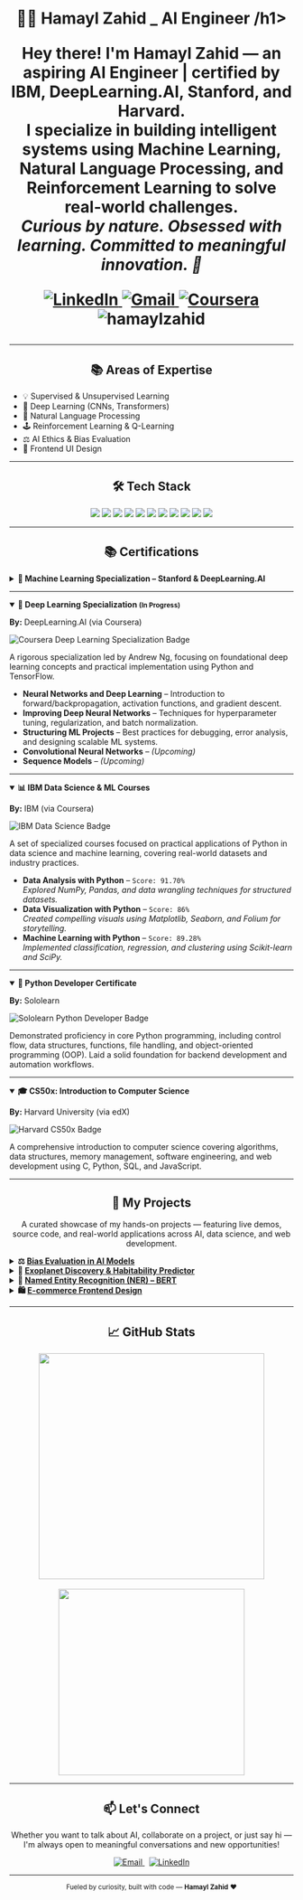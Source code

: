 <h1 align="center">👩‍🎓 Hamayl Zahid _ AI Engineer /h1>
<p align="center">
  Hey there! I'm <strong>Hamayl Zahid</strong> — an aspiring <strong>AI Engineer</strong> | certified by <strong>IBM</strong>, <strong>DeepLearning.AI</strong>, <strong>Stanford</strong>, and <strong>Harvard</strong>.
  <br>I specialize in building intelligent systems using <strong>Machine Learning</strong>, <strong>Natural Language Processing</strong>, and <strong>Reinforcement Learning</strong> to solve real-world challenges.
  <br><em>Curious by nature. Obsessed with learning. Committed to meaningful innovation. 🚀</em>
</p>



<p align="center">
  <a href="https://www.linkedin.com/in/hamaylzahid">
    <img src="https://img.shields.io/badge/LinkedIn-0077B5?style=for-the-badge&logo=linkedin&logoColor=white" alt="LinkedIn"/>
  </a>
  <a href="mailto:maylzahid588@gmail.com">
    <img src="https://img.shields.io/badge/Gmail-D14836?style=for-the-badge&logo=gmail&logoColor=white" alt="Gmail"/>
  </a>
  <a href="https://www.coursera.org/user/52c2f5daaa1c77c78350939367aa4cf6">
    <img src="https://img.shields.io/badge/Coursera-0056D2?style=for-the-badge&logo=coursera&logoColor=white" alt="Coursera"/>
  </a>
  <img src="https://komarev.com/ghpvc/?username=hamaylzahid&label=Profile%20Views&color=0e75b6&style=for-the-badge" alt="hamaylzahid" />
</p>


---

<h2 align="center">📚 Areas of Expertise</h2>

<ul>
  <li>💡 Supervised & Unsupervised Learning</li>
  <li>🧠 Deep Learning (CNNs, Transformers)</li>
  <li>📄 Natural Language Processing</li>
  <li>🕹️ Reinforcement Learning & Q-Learning</li>
  <li>⚖️ AI Ethics & Bias Evaluation</li>
  <li>🎨 Frontend UI Design</li>
</ul>

---

<h2 align="center">🛠 Tech Stack</h2>

<p align="center">
  <img src="https://img.shields.io/badge/Python-3776AB?style=flat&logo=python&logoColor=white"/>
  <img src="https://img.shields.io/badge/TensorFlow-FF6F00?style=flat&logo=tensorflow&logoColor=white"/>
  <img src="https://img.shields.io/badge/Keras-D00000?style=flat&logo=keras&logoColor=white"/>
  <img src="https://img.shields.io/badge/Scikit--learn-F7931E?style=flat&logo=scikit-learn&logoColor=white"/>
  <img src="https://img.shields.io/badge/Pandas-150458?style=flat&logo=pandas&logoColor=white"/>
  <img src="https://img.shields.io/badge/NumPy-013243?style=flat&logo=numpy&logoColor=white"/>
  <img src="https://img.shields.io/badge/Matplotlib-11557C?style=flat"/>
  <img src="https://img.shields.io/badge/Jupyter-F37626?style=flat&logo=Jupyter&logoColor=white"/>
  <img src="https://img.shields.io/badge/HTML5-E34F26?style=flat&logo=html5&logoColor=white"/>
  <img src="https://img.shields.io/badge/CSS3-1572B6?style=flat&logo=css3&logoColor=white"/>
  <img src="https://img.shields.io/badge/Git-F05032?style=flat&logo=git&logoColor=white"/>
</p>

---



<h2 align="center">📚 Certifications</h2>

<details>
  <summary><strong>🤖 Machine Learning Specialization – Stanford & DeepLearning.AI</strong></summary>
  <p><strong>By:</strong> DeepLearning.AI & Stanford University<br/>
  <a href="https://coursera.org/share/bfe5447bfbd523114b611dc1415a47cd" target="_blank">View Certificate</a></p>

  <p>
    <img src="https://img.shields.io/badge/Stanford%20%26%20DeepLearning.AI-Machine%20Learning%20Specialization-blue?style=flat-square&logo=coursera" alt="Coursera ML Specialization Badge"/>
  </p>

  <p>
    A comprehensive specialization by Andrew Ng, covering core machine learning algorithms, model optimization, and real-world applications.
  </p>

  <ul>
    <li><strong>Supervised ML: Regression & Classification</strong> – 99.83%</li>
    <li><strong>Advanced Learning Algorithms</strong> – 100%</li>
    <li><strong>Unsupervised Learning, Recommenders & RL</strong> – 98.80%</li>
  </ul>
</details>


<hr>

<details open>
  <summary><strong>🧠 Deep Learning Specialization <small>(In Progress)</small></strong></summary>
  <p><strong>By:</strong> DeepLearning.AI (via Coursera)</p>

  <p>
    <img src="https://img.shields.io/badge/DeepLearning.AI-Specialization-blue?style=flat-square&logo=coursera" alt="Coursera Deep Learning Specialization Badge"/>
  </p>

  <p>
    A rigorous specialization led by Andrew Ng, focusing on foundational deep learning concepts and practical implementation using Python and TensorFlow.
  </p>

  <ul>
    <li><strong>Neural Networks and Deep Learning</strong> – Introduction to forward/backpropagation, activation functions, and gradient descent.</li>
    <li><strong>Improving Deep Neural Networks</strong> – Techniques for hyperparameter tuning, regularization, and batch normalization.</li>
    <li><strong>Structuring ML Projects</strong> – Best practices for debugging, error analysis, and designing scalable ML systems.</li>
    <li><strong>Convolutional Neural Networks</strong> – <em>(Upcoming)</em></li>
    <li><strong>Sequence Models</strong> – <em>(Upcoming)</em></li>
  </ul>
</details>

<hr>

<details open>
  <summary><strong>📊 IBM Data Science & ML Courses</strong></summary>
  <p><strong>By:</strong> IBM (via Coursera)</p>

  <p>
    <img src="https://img.shields.io/badge/IBM-Data%20Science%20%26%20ML-blue?style=flat-square&logo=ibm" alt="IBM Data Science Badge"/>
  </p>

  <p>
    A set of specialized courses focused on practical applications of Python in data science and machine learning, covering real-world datasets and industry practices.
  </p>

  <ul>
    <li>
      <strong>Data Analysis with Python</strong> – <code>Score: 91.70%</code><br>
      <em>Explored NumPy, Pandas, and data wrangling techniques for structured datasets.</em>
    </li>
    <li>
      <strong>Data Visualization with Python</strong> – <code>Score: 86%</code><br>
      <em>Created compelling visuals using Matplotlib, Seaborn, and Folium for storytelling.</em>
    </li>
    <li>
      <strong>Machine Learning with Python</strong> – <code>Score: 89.28%</code><br>
      <em>Implemented classification, regression, and clustering using Scikit-learn and SciPy.</em>
    </li>
  </ul>
</details>


<hr>

<details open>
  <summary><strong>🐍 Python Developer Certificate</strong></summary>
  <p><strong>By:</strong> Sololearn</p>

  <p>
    <img src="https://img.shields.io/badge/Sololearn-Python%20Developer-blue?style=flat-square&logo=python" alt="Sololearn Python Developer Badge"/>
  </p>

  <p>
    Demonstrated proficiency in core Python programming, including control flow, data structures, functions, file handling, and object-oriented programming (OOP). Laid a solid foundation for backend development and automation workflows.
  </p>
</details>

<hr>

<details open>
  <summary><strong>🎓 CS50x: Introduction to Computer Science</strong></summary>
  <p><strong>By:</strong> Harvard University (via edX)</p>

  <p>
    <img src="https://img.shields.io/badge/edX-CS50x-blue?style=flat-square&logo=edx" alt="Harvard CS50x Badge"/>
  </p>

  <p>
    A comprehensive introduction to computer science covering algorithms, data structures, memory management, software engineering, and web development using C, Python, SQL, and JavaScript.
  </p>
</details>




---

<h2 align="center">🌟 My Projects</h2>
<p align="center">
  A curated showcase of my hands-on projects — featuring live demos, source code, and real-world applications across AI, data science, and web development.
</p>


<details>
  <summary><strong>⚖️ <a href="https://github.com/hamaylzahid/ResponsibleAI_BiasCheck" target="_blank">Bias Evaluation in AI Models</a></strong></summary>

**Repo:** [`ResponsibleAI_BiasCheck`](https://github.com/hamaylzahid/ResponsibleAI_BiasCheck)  
Developed a responsible AI evaluation tool to detect, quantify, and visualize algorithmic bias across demographic groups in machine learning models.  
Implemented core fairness metrics like Demographic Parity and Equalized Odds, with clear visual insights into disparities.  
Also proposed actionable bias mitigation strategies, supporting more ethical and inclusive AI development.

[![Live Demo](https://img.shields.io/badge/Live%20Demo-Streamlit-blue?style=for-the-badge&logo=streamlit)](https://responsibleaibiascheck-h6p9vyyjmsmyemycpsidaz.streamlit.app/)

**Key Features:**
- Bias metrics: Demographic Parity, Equalized Odds  
- Group-wise accuracy/performance breakdown  
- Visualizations of disparity and fairness violations  
- Insights and suggestions for bias reduction



**📌 Outcome:**  
Highlighted hidden model biases and supported better decision-making in AI system deployment.

**Tech Used:**  
![Python](https://img.shields.io/badge/Python-3776AB?style=for-the-badge&logo=python&logoColor=white)
![Matplotlib](https://img.shields.io/badge/Matplotlib-000000?style=for-the-badge&logo=matplotlib)
![Seaborn](https://img.shields.io/badge/Seaborn-2E2E2E?style=for-the-badge&logo=python&logoColor=white)
![Fairlearn](https://img.shields.io/badge/Fairlearn-blue?style=for-the-badge)
</details>



<details>
  <summary><strong>🌌 <a href="https://github.com/hamaylzahid/exoplanet-discovery-habitability-predictor" target="_blank">Exoplanet Discovery & Habitability Predictor</a></strong></summary>

**Repo:** [`exoplanet-discovery-habitability-predictor`](https://github.com/hamaylzahid/exoplanet-discovery-habitability-predictor)  
Performed EDA and built a custom machine learning model to classify potentially habitable exoplanets using real astrophysical data.
Explored key features like orbital period, planet mass, and temperature to train predictive classifiers.
The final model provides interpretable predictions and supports astrobiological research into Earth-like planet discovery.

[![Live Demo](https://img.shields.io/badge/Live%20Demo-Streamlit-blue?style=for-the-badge&logo=streamlit)](https://exoplanet-discovery-habitability-predictor-7vaq2zm4ann8wycylyn.streamlit.app/)

**Key Features:**
- NASA/Kaggle exoplanet dataset  
- Random Forest, SVM classification  
- Feature importance & habitability scoring  
- Clean, interpretable model output

**📌 Outcome:**  
Supported astrobiology research by modeling real habitability indicators.

**Tech Used:**  
![Python](https://img.shields.io/badge/Python-3776AB?style=for-the-badge&logo=python&logoColor=white)
![Scikit-learn](https://img.shields.io/badge/Scikit--learn-F7931E?style=for-the-badge&logo=scikit-learn&logoColor=white)
![Pandas](https://img.shields.io/badge/Pandas-150458?style=for-the-badge&logo=pandas&logoColor=white)
![Seaborn](https://img.shields.io/badge/Seaborn-2E2E2E?style=for-the-badge&logo=python&logoColor=white)
![Matplotlib](https://img.shields.io/badge/Matplotlib-000000?style=for-the-badge&logo=matplotlib)

</details>


<details>
  <summary><strong>🧠 <a href="https://github.com/hamaylzahid/bert-ner-visualized" target="_blank">Named Entity Recognition (NER) – BERT</a></strong></summary>

**Repo:** [`bert-ner-visualized`](https://github.com/hamaylzahid/bert-ner-visualized)  
Built a CPU-optimized Named Entity Recognition (NER) system using BERT and HuggingFace Transformers.
The model extracts entities from raw text with high accuracy and displays results using an intuitive, color-coded visualization.
Includes complete preprocessing, token alignment, and evaluation metrics like precision, recall, and F1-score — all without requiring GPU acceleration.

**Key Features:**
- HuggingFace Transformers  
- Visualized entity highlights  
- F1, precision, recall evaluation  
- Robust preprocessing and token mapping

**📌 Outcome:**  
Delivered an efficient, visual-friendly solution for named entity recognition without GPU dependency.

**Tech Used:**  
![Python](https://img.shields.io/badge/Python-3776AB?style=for-the-badge&logo=python&logoColor=white)
![Transformers](https://img.shields.io/badge/Transformers-HuggingFace-yellow?style=for-the-badge&logo=huggingface&logoColor=black)
![Matplotlib](https://img.shields.io/badge/Matplotlib-000000?style=for-the-badge&logo=matplotlib)
![Scikit-learn](https://img.shields.io/badge/Scikit--learn-F7931E?style=for-the-badge&logo=scikit-learn&logoColor=white)
</details>


<details>
  <summary><strong>🛍️ <a href="https://github.com/hamaylzahid/ecommerce-frontend-design" target="_blank">E-commerce Frontend Design</a></strong></summary>

**Repo:** [`ecommerce-frontend-design`](https://github.com/hamaylzahid/ecommerce-frontend-design)  
Developed a **modern, responsive frontend UI** for an e-commerce platform using clean HTML/CSS/JS.  
Focused on user experience, layout consistency, and smooth interactivity to emulate a real-world online shopping interface.

[![Live Demo](https://img.shields.io/badge/Live%20Demo-Visit-green?style=for-the-badge&logo=githubpages)](https://hamaylzahid.github.io/ecommerce-frontend-design/)

**Project Highlights:**
- Mobile-first responsive layout  
- Interactive product grid & navbar  
- Hover effects & cart logic  

**📌 Outcome:**  
A visually polished UI, ready for integration with any backend or API.

**Tech Used:**  
![HTML](https://img.shields.io/badge/HTML5-E34F26?style=for-the-badge&logo=html5&logoColor=white)
![CSS](https://img.shields.io/badge/CSS3-1572B6?style=for-the-badge&logo=css3&logoColor=white)
![JavaScript](https://img.shields.io/badge/JavaScript-F7DF1E?style=for-the-badge&logo=javascript&logoColor=black)

</details>



---

<h2 align="center">📈 GitHub Stats</h2>

<p align="center">
  <img src="https://github-readme-stats.vercel.app/api?username=hamaylzahid&show_icons=true&theme=default&hide_border=true" width="400"/>
  <br><br>
  <img src="https://github-readme-stats.vercel.app/api/top-langs/?username=hamaylzahid&layout=compact&hide_border=true&theme=default" width="330"/>
</p>

---
<h2 align="center">📫 Let's Connect</h2>

<p align="center">
  Whether you want to talk about AI, collaborate on a project, or just say hi —<br>
  I'm always open to meaningful conversations and new opportunities!
</p>

<p align="center">
  <a href="mailto:maylzahid588@gmail.com">
    <img src="https://img.shields.io/badge/Say%20Hi!-Email%20Me-red?style=flat-square&logo=gmail" alt="Email" />
  </a>
  &nbsp;
  <a href="https://www.linkedin.com/in/hamaylzahid/" target="_blank">
    <img src="https://img.shields.io/badge/Connect-LinkedIn-blue?style=flat-square&logo=linkedin" alt="LinkedIn" />
  </a>
</p>





---

<p align="center"><sub> Fueled by curiosity, built with code — <strong>Hamayl Zahid</strong> ❤️</sub></p>


